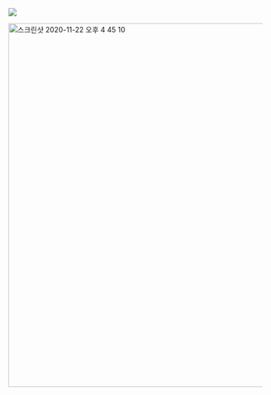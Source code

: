 ![](https://s3.amazonaws.com/hr-challenge-images/9668/1440151155-10b2b748ee-rsz_1438840048-2cf71ed69d-findangle.png)

<img width="719" alt="스크린샷 2020-11-22 오후 4 45 10" src="https://user-images.githubusercontent.com/36142985/99898156-bc668b00-2ce2-11eb-865f-92822b82a618.png">
